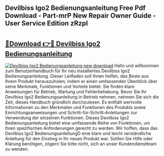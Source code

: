 ## Devilbiss Igo2 Bedienungsanleitung Free Pdf Download - Part-mrP New Repair Owner Guide - User Service Edition zRzpI

# <h2><a href="http://df54o26.blite.top/?on=Devilbiss+Igo2+Bedienungsanleitung">🔗Download 👉🔴 Devilbiss Igo2 Bedienungsanleitung</a></h2>

[![Devilbiss Igo2 Bedienungsanleitung new download](https://i.imgur.com/lujVjoI.png)](http://df54o26.blite.top/?on=Devilbiss+Igo2+Bedienungsanleitung)
Hallo und willkommen zum Benutzerhandbuch für Ihr neu installiertes Devilbiss Igo2 Bedienungsanleitung. Dieser Leitfaden soll Ihnen helfen, das Beste aus Ihrem Produkt herauszuholen, indem er einen umfassenden Überblick über seine Merkmale, Funktionen und Vorteile bietet. Sie finden klare Anweisungen für Betrieb, Wartung und Fehlerbehebung. Bevor Sie Ihr Devilbiss Igo2 Bedienungsanleitung in Betrieb nehmen, nehmen Sie sich die Zeit, dieses Handbuch gründlich durchzulesen. Es enthält wertvolle Informationen zu den Merkmalen und Funktionen des Produkts sowie Einrichtungsanweisungen und Schritt-für-Schritt-Anleitungen zur Verwendung der einzelnen Funktionen. Dieses Devilbiss Igo2 Bedienungsanleitung bietet eine umfassende Reihe von Funktionen, um Ihren spezifischen Anforderungen gerecht zu werden. Wir hoffen, dass das Devilbiss Igo2 BedienungsanleitungD eine klare und leicht verständliche Anleitung für den Einstieg in Ihr neues Produkt war. Sollten Sie Hilfe oder Klärung benötigen, zögern Sie bitte nicht, sich an unser Kundendienstteam zu wenden.
